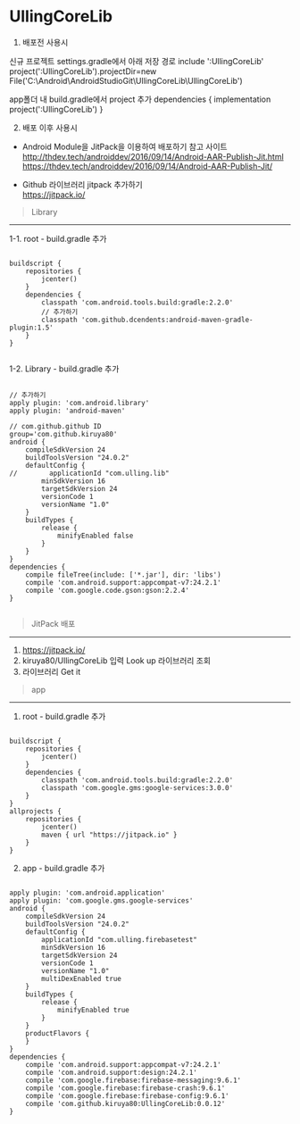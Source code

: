 # UllingCoreLib

1. 배포전 사용시

신규 프로젝트 settings.gradle에서 아래 저장 경로
include ':UllingCoreLib'
project(':UllingCoreLib').projectDir=new File('C:\\Android\\AndroidStudioGit\\UllingCoreLib\\UllingCoreLib')

app폴더 내 build.gradle에서 project 추가
dependencies {
    implementation project(':UllingCoreLib')
    }


2. 배포 이후 사용시 
- Android Module을 JitPack을 이용하여 배포하기 참고 사이트  
http://thdev.tech/androiddev/2016/09/14/Android-AAR-Publish-Jit.html  
https://thdev.tech/androiddev/2016/09/14/Android-AAR-Publish-Jit/

- Github 라이브러리 jitpack 추가하기  
https://jitpack.io/  
 
 
> Library 
----------
 
1-1. root - build.gradle 추가  

<pre><code>
buildscript {  
    repositories {  
        jcenter()  
    }  
    dependencies {  
        classpath 'com.android.tools.build:gradle:2.2.0'  
        // 추가하기  
        classpath 'com.github.dcendents:android-maven-gradle-plugin:1.5'  
    }  
}  
 </code></pre>
  
1-2. Library - build.gradle 추가  
<pre><code>   
// 추가하기  
apply plugin: 'com.android.library'  
apply plugin: 'android-maven'  
  
// com.github.github ID  
group='com.github.kiruya80' 
android {  
    compileSdkVersion 24  
    buildToolsVersion "24.0.2"  
    defaultConfig {  
//        applicationId "com.ulling.lib"  
        minSdkVersion 16  
        targetSdkVersion 24  
        versionCode 1  
        versionName "1.0" 
    }  
    buildTypes {  
        release {  
            minifyEnabled false  
        }  
    }  
}  
dependencies {  
    compile fileTree(include: ['*.jar'], dir: 'libs')  
    compile 'com.android.support:appcompat-v7:24.2.1'  
    compile 'com.google.code.gson:gson:2.2.4'  
}  
 </code></pre>


> JitPack 배포  
---------- 
1. https://jitpack.io/ 
2. kiruya80/UllingCoreLib 입력 Look up 라이브러리 조회
3. 라이브러리 Get it

> app  
---------- 

1. root - build.gradle 추가  
<pre><code>
buildscript {
    repositories {
        jcenter()
    }
    dependencies {
        classpath 'com.android.tools.build:gradle:2.2.0'
        classpath 'com.google.gms:google-services:3.0.0' 
    }
}
allprojects {
    repositories {
        jcenter()
        maven { url "https://jitpack.io" }
    }
}
</code></pre>
  
2. app - build.gradle 추가   
<pre><code>
apply plugin: 'com.android.application' 
apply plugin: 'com.google.gms.google-services'
android {
    compileSdkVersion 24
    buildToolsVersion "24.0.2"
    defaultConfig {
        applicationId "com.ulling.firebasetest"
        minSdkVersion 16
        targetSdkVersion 24
        versionCode 1
        versionName "1.0"
        multiDexEnabled true
    }
    buildTypes {
        release {
            minifyEnabled true 
        }
    }
    productFlavors {
    }
}
dependencies {
    compile 'com.android.support:appcompat-v7:24.2.1'
    compile 'com.android.support:design:24.2.1'
    compile 'com.google.firebase:firebase-messaging:9.6.1'
    compile 'com.google.firebase:firebase-crash:9.6.1'
    compile 'com.google.firebase:firebase-config:9.6.1'
    compile 'com.github.kiruya80:UllingCoreLib:0.0.12' 
} 
</code></pre>
 
